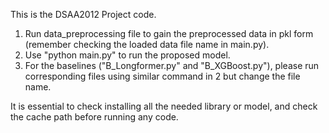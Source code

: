 This is the DSAA2012 Project code.

1. Run data_preprocessing file to gain the preprocessed data in pkl form (remember checking the loaded data file name in main.py).
2. Use "python main.py" to run the proposed model.
3. For the baselines ("B_Longformer.py" and "B_XGBoost.py"), please run corresponding files using similar command in 2 but change the file name.

It is essential to check installing all the needed library or model, and check the cache path before running any code.
